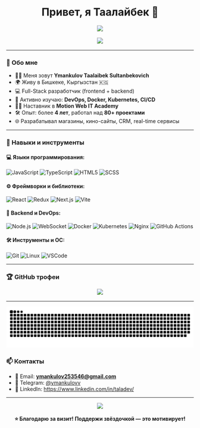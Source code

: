 <h1 align="center">Привет, я Таалайбек 👋</h1>

<p align="center">
  <img src="https://readme-typing-svg.herokuapp.com/?lines=Full-stack+разработчик;Mentor+в+Motion+Web+Academy;DevOps+Learner;Люблю+писать+чистый+код;React+%7C+Node.js+%7C+TypeScript&center=true&width=500&height=45" />
</p>

<p align="center">
  <img src="https://media.giphy.com/media/ZVik7pBtu9dNS/giphy.gif" width="180" />
</p>

---

### 💼 Обо мне

- 👨‍💻 Меня зовут **Ymankulov Taalaibek Sultanbekovich**
- 🌍 Живу в Бишкеке, Кыргызстан 🇰🇬
- 💻 Full-Stack разработчик (frontend + backend)
- 🧠 Активно изучаю: **DevOps, Docker, Kubernetes, CI/CD**
- 🧑‍🏫 Наставник в **Motion Web IT Academy**
- 🛠 Опыт: более **4 лет**, работал над **80+ проектами**
- 🌐 Разрабатывал магазины, кино-сайты, CRM, real-time сервисы

---

### 🧰 Навыки и инструменты

#### 💻 Языки программирования:
![JavaScript](https://img.shields.io/badge/-JavaScript-F7DF1E?style=flat&logo=javascript&logoColor=black)
![TypeScript](https://img.shields.io/badge/-TypeScript-007ACC?style=flat&logo=typescript&logoColor=white)
![HTML5](https://img.shields.io/badge/-HTML5-E34F26?style=flat&logo=html5&logoColor=white)
![SCSS](https://img.shields.io/badge/-SCSS-CC6699?style=flat&logo=sass&logoColor=white)

#### ⚙️ Фреймворки и библиотеки:
![React](https://img.shields.io/badge/-React-61DAFB?style=flat&logo=react&logoColor=black)
![Redux](https://img.shields.io/badge/-Redux-764ABC?style=flat&logo=redux&logoColor=white)
![Next.js](https://img.shields.io/badge/-Next.js-000000?style=flat&logo=nextdotjs&logoColor=white)
![Vite](https://img.shields.io/badge/-Vite-646CFF?style=flat&logo=vite&logoColor=white)

#### 🔧 Backend и DevOps:
![Node.js](https://img.shields.io/badge/-Node.js-339933?style=flat&logo=node.js&logoColor=white)
![WebSocket](https://img.shields.io/badge/-WebSocket-010101?style=flat&logo=websocket&logoColor=white)
![Docker](https://img.shields.io/badge/-Docker-2496ED?style=flat&logo=docker&logoColor=white)
![Kubernetes](https://img.shields.io/badge/-Kubernetes-326CE5?style=flat&logo=kubernetes&logoColor=white)
![Nginx](https://img.shields.io/badge/-Nginx-009639?style=flat&logo=nginx&logoColor=white)
![GitHub Actions](https://img.shields.io/badge/-GitHub%20Actions-2088FF?style=flat&logo=github-actions&logoColor=white)

#### 🛠 Инструменты и ОС:
![Git](https://img.shields.io/badge/-Git-F05032?style=flat&logo=git&logoColor=white)
![Linux](https://img.shields.io/badge/-Linux-FCC624?style=flat&logo=linux&logoColor=black)
![VSCode](https://img.shields.io/badge/-VSCode-007ACC?style=flat&logo=visual-studio-code&logoColor=white)

---

### 🏆 GitHub трофеи

<p align="center">
  <img src="https://github-profile-trophy.vercel.app/?username=ymankulov&theme=darkhub&no-bg=true&no-frame=true&margin-w=10&row=2&column=3" />
</p>

---
<p align="center">
  <img src="https://raw.githubusercontent.com/platane/snk/output/github-contribution-grid-snake.svg" alt="snake animation" />
</p>


### 📫 Контакты

- 📩 Email: **ymankulov253546@gmail.com**
- 💬 Telegram: [@ymankulovv](https://t.me/ymankulovv)
- 💼 LinkedIn: https://www.linkedin.com/in/taladev/


---

<p align="center">
  <img src="https://media.giphy.com/media/qgQUggAC3Pfv687qPC/giphy.gif" width="200" />
</p>

<p align="center"><b>⭐️ Благодарю за визит! Поддержи звёздочкой — это мотивирует!</b></p>
